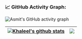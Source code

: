 <!--   GitHub stats graph -->
### 📈 GitHub Activity Graph:
![Asmit's GitHub activity graph](https://activity-graph.herokuapp.com/graph?username=khaleeljageer&hide_border=true&theme=redical)

| <a href="https://github.com/khaleeljageer/"><img align="center" src="https://github-readme-stats.vercel.app/api?username=khaleeljageer&show_icons=true&include_all_commits=true&theme=radical&hide_border=true" alt="Khaleel's github stats" /></a> | <a href="https://github.com/khaleeljageer/"><img align="center" src="https://github-readme-stats.vercel.app/api?username=khaleeljageer&show_icons=true&theme=radical&include_all_commits=true" /></a> |
| ------------- | ------------- |
